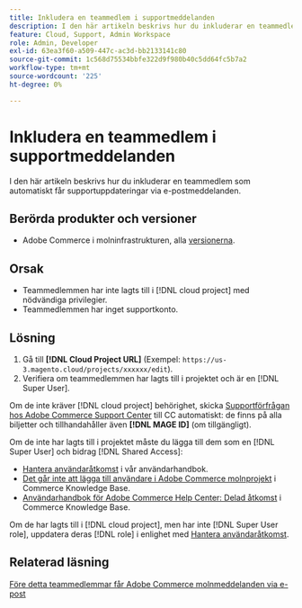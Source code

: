 ```yaml
---
title: Inkludera en teammedlem i supportmeddelanden
description: I den här artikeln beskrivs hur du inkluderar en teammedlem i supportmeddelanden.
feature: Cloud, Support, Admin Workspace
role: Admin, Developer
exl-id: 63ea3f60-a509-447c-ac3d-bb2133141c80
source-git-commit: 1c568d75534bbfe322d9f980b40c5dd64fc5b7a2
workflow-type: tm+mt
source-wordcount: '225'
ht-degree: 0%

---
```


# Inkludera en teammedlem i supportmeddelanden

I den här artikeln beskrivs hur du inkluderar en teammedlem som automatiskt får supportuppdateringar via e-postmeddelanden.

## Berörda produkter och versioner

* Adobe Commerce i molninfrastrukturen, alla [versionerna](https://www.adobe.com/content/dam/cc/en/legal/terms/enterprise/pdfs/Adobe-Commerce-Software-Lifecycle-Policy.pdf).

## Orsak

* Teammedlemmen har inte lagts till i [!DNL cloud project] med nödvändiga privilegier.
* Teammedlemmen har inget supportkonto.

## Lösning

1. Gå till **[!DNL Cloud Project URL]** (Exempel: `https://us-3.magento.cloud/projects/xxxxxx/edit`).
1. Verifiera om teammedlemmen har lagts till i projektet och är en [!DNL Super User].

Om de inte kräver [!DNL cloud project] behörighet, skicka [Supportförfrågan hos Adobe Commerce Support Center](https://experienceleague.adobe.com/docs/commerce-knowledge-base/kb/help-center-guide/magento-help-center-user-guide.html#submit-ticket) till CC automatiskt: de finns på alla biljetter och tillhandahåller även **[!DNL MAGE ID]** (om tillgängligt).

Om de inte har lagts till i projektet måste du lägga till dem som en [!DNL Super User] och bidrag [!DNL Shared Access]:

* [Hantera användaråtkomst](https://experienceleague.adobe.com/docs/commerce-cloud-service/user-guide/project/user-access.html) i vår användarhandbok.
* [Det går inte att lägga till användare i Adobe Commerce molnprojekt](https://experienceleague.adobe.com/docs/commerce-knowledge-base/kb/troubleshooting/miscellaneous/unable-add-user-adobe-commerce-cloud-project.html) i Commerce Knowledge Base.
* [Användarhandbok för Adobe Commerce Help Center: Delad åtkomst](https://experienceleague.adobe.com/docs/commerce-knowledge-base/kb/help-center-guide/magento-help-center-user-guide.html#shared-access) i Commerce Knowledge Base.

Om de har lagts till i [!DNL cloud project], men har inte [!DNL Super User role], uppdatera deras [!DNL role] i enlighet med [Hantera användaråtkomst](https://experienceleague.adobe.com/docs/commerce-cloud-service/user-guide/project/user-access.html).

## Relaterad läsning

[Före detta teammedlemmar får Adobe Commerce molnmeddelanden via e-post](https://experienceleague.adobe.com/docs/commerce-knowledge-base/kb/troubleshooting/miscellaneous/former-teammembers-receive-cloud-notification-emails.html)
